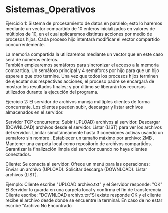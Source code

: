 # Sistemas_Operativos
Ejercicio 1: Sistema de procesamiento de datos en paralelo; esto lo haremos mediante un 
vector compartido de 10 enteros inicializados en valores de múltiplos de 10, en el cual 
aplicaremos distintas acciones por medio de procesos hijos. 
Cada proceso hijo intentará modificar el vector compartido concurrentemente.

La memoria compartida la utilizaremos mediante un vector que en este caso será de números enteros.  
También emplearemos semáforos para sincronizar el acceso a la memoria compartida. 
Un semáforo principal y 4 semáforos por hijo para que un hijo espere a que otro termine. 
Una vez que todos los procesos hijos terminen de ejecutar sus respectivas acciones, 
el proceso padre se encargará de mostrar los resultados finales; 
y por último se liberarán los recursos utilizados durante la ejecución del programa.

Ejercicio 2: El servidor de archivos maneja múltiples clientes de forma concurrente. 
Los clientes pueden subir, descargar y listar archivos almacenados en el servidor. 

Servidor TCP concurrente:
Subir (UPLOAD) archivos al servidor.
Descargar (DOWNLOAD) archivos desde el servidor.
Listar (LIST) para ver los archivos del servidor.
Limitar simultáneamente hasta 3 conexiones activas usando un semaforo sin nombre .
Establecer un tamaño máximo por archivo: 2MB .
Mantener una carpeta local como repositorio de archivos compartidos.
Garantizar la finalización limpia del servidor cuando no haya clientes conectados.

Cliente:
Se conecta al servidor.
Ofrece un menú para las operaciones:
Enviar un archivo (UPLOAD).
Solicitar descarga (DOWNLOAD).
Listar archivos (LIST).

Ejemplo:
Cliente escribe "UPLOAD archivo.txt" y el Servidor responde: "OK"
El Servidor lo guarda en una carpeta local y confirma el fin de transferencia.
Cliente escribe: "DOWNLOAD archivo.txt"Si existe responde OK 
y el cliente recibe el archivo desde donde se encuentre la terminal.
En caso de no estar escribe "Archivo No Encontrado

